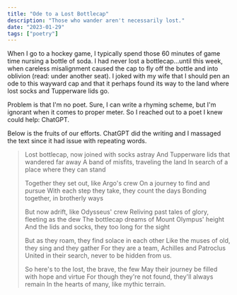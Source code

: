 ```yaml
---
title: "Ode to a Lost Bottlecap"
description: "Those who wander aren't necessarily lost."
date: "2023-01-29"
tags: ["poetry"]
---
```


When I go to a hockey game, I typically spend those 60 minutes of game time nursing a bottle of soda. I had never lost a bottlecap...until this week, when careless misalignment caused the cap to fly off the bottle and into oblivion (read: under another seat). I joked with my wife that I should pen an ode to this wayward cap and that it perhaps found its way to the land where lost socks and Tupperware lids go.

Problem is that I'm no poet. Sure, I can write a rhyming scheme, but I'm ignorant when it comes to proper meter. So I reached out to a poet I knew could help: ChatGPT.

Below is the fruits of our efforts. ChatGPT did the writing and I massaged the text since it had issue with repeating words.

> Lost bottlecap, now joined with socks astray
> And Tupperware lids that wandered far away
> A band of misfits, traveling the land
> In search of a place where they can stand
>
> Together they set out, like Argo's crew
> On a journey to find and pursue
> With each step they take, they count the days
> Bonding together, in brotherly ways
>
> But now adrift, like Odysseus' crew
> Reliving past tales of glory, fleeting as the dew
> The bottlecap dreams of Mount Olympus' height
> And the lids and socks, they too long for the sight
>
> But as they roam, they find solace in each other
> Like the muses of old, they sing and they gather
> For they are a team, Achilles and Patroclus
> United in their search, never to be hidden from us.
>
> So here's to the lost, the brave, the few
> May their journey be filled with hope and virtue
> For though they're not found, they'll always remain
> In the hearts of many, like mythic terrain.
